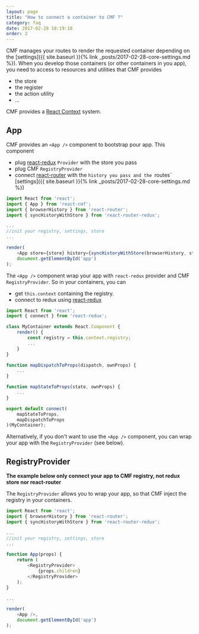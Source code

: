 ```yaml
---
layout: page
title: "How to connect a container to CMF ?"
category: faq
date: 2017-02-28 10:19:10
order: 2
---
```


CMF manages your routes to render the requested container depending on the [settings]({{ site.baseurl }}{% link _posts/2017-02-28-core-settings.md %}).
When you develop those containers (or other containers in you app), you need to access to resources and utilities that CMF provides
* the store
* the register
* the action utility
* ...

CMF provides a [React Context](https://facebook.github.io/react/docs/context.html) system.

## App

CMF provides an `<App />` component to bootstrap pour app. This component
* plug [react-redux](https://github.com/reactjs/react-redux) `Provider` with the store you pass
* plug CMF `RegistryProvider`
* connect [react-router](https://github.com/ReactTraining/react-router) with the `history you pass and the `routes` [settings]({{ site.baseurl }}{% link _posts/2017-02-28-core-settings.md %})

```javascript
import React from 'react';
import { App } from 'react-cmf';
import { browserHistory } from 'react-router';
import { syncHistoryWithStore } from 'react-router-redux';

... 
//init your registry, settings, store
...

render(
	<App store={store} history={syncHistoryWithStore(browserHistory, store)} />,
	document.getElementById('app')
);
```

The `<App />` component wrap your app with `react-redux` provider and CMF `RegistryProvider`.
So in your containers, you can 
* get `this.context` containing the registry.
* connect to redux using [react-redux](https://github.com/reactjs/react-redux)

```javascript
import React from 'react';
import { connect } from 'react-redux';

class MyContainer extends React.Component {
    render() {
        const registry = this.context.registry;
        ...
    }
}

function mapDispatchToProps(dispatch, ownProps) {
	...
}

function mapStateToProps(state, ownProps) {
    ...
}

export default connect(
	mapStateToProps,
	mapDispatchToProps
)(MyContainer);
```

Alternatively, if you don't want to use the `<App />` component, you can wrap your app with the `RegistryProvider` (see below).

## RegistryProvider

**The example below only connect your app to CMF registry, not redux store nor react-router**

The `RegistryProvider` allows you to wrap your app, so that CMF inject the registry in your containers.
```javascript
import React from 'react';
import { browserHistory } from 'react-router';
import { syncHistoryWithStore } from 'react-router-redux';

... 
//init your registry, settings, store
...

function App(props) {
	return (
        <RegistryProvider>
            {props.children}
        </RegistryProvider>
	);
}

...

render(
	<App />,
	document.getElementById('app')
);
```